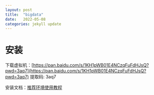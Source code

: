 ```yaml
---
layout: post
title:  "bigdata"
date:   2022-05-08
categories: jekyll update
---
```

# 安装

下载虚拟机：[https://pan.baidu.com/s/1KH1pWB01E4NCzqFuFdHJsQ?pwd=3aq7](https://pan.baidu.com/s/1KH1pWB01E4NCzqFuFdHJsQ?pwd=3aq7) 提取码: 3aq7

安装文档：[推荐环境使用教程](\{\{site.url\}\}/files/rec.pdf)

